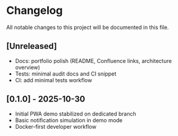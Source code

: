 # Changelog

All notable changes to this project will be documented in this file.

## [Unreleased]
- Docs: portfolio polish (README, Confluence links, architecture overview)
- Tests: minimal audit docs and CI snippet
- CI: add minimal tests workflow

## [0.1.0] - 2025-10-30
- Initial PWA demo stabilized on dedicated branch
- Basic notification simulation in demo mode
- Docker-first developer workflow


